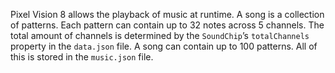 Pixel Vision 8 allows the playback of music at runtime. A song is a collection of patterns. Each pattern can contain up to 32 notes across 5 channels. The total amount of channels is determined by the `SoundChip`’s `totalChannels` property in the `data.json` file. A song can contain up to 100 patterns. All of this is stored in the `music.json` file.

